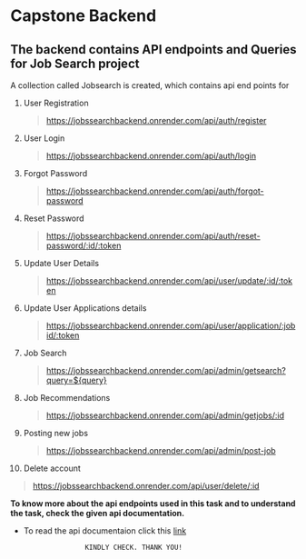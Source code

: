 # Capstone Backend 


##  The backend contains API endpoints and Queries for Job Search project

A collection called Jobsearch is created, which contains api end points for

1. User Registration
   
   >https://jobssearchbackend.onrender.com/api/auth/register

2. User Login
   
   >https://jobssearchbackend.onrender.com/api/auth/login

3. Forgot Password

   >https://jobssearchbackend.onrender.com/api/auth/forgot-password

4. Reset Password
   
   >https://jobssearchbackend.onrender.com/api/auth/reset-password/:id/:token

5. Update User Details

   >https://jobssearchbackend.onrender.com/api/user/update/:id/:token

6. Update User Applications details
   
   >https://jobssearchbackend.onrender.com/api/user/application/:jobid/:token

7. Job Search
   
   >https://jobssearchbackend.onrender.com/api/admin/getsearch?query=${query}

8. Job Recommendations

   >https://jobssearchbackend.onrender.com/api/admin/getjobs/:id

9. Posting new jobs
   
   >https://jobssearchbackend.onrender.com/api/admin/post-job

10. Delete account

   >https://jobssearchbackend.onrender.com/api/user/delete/:id



**To know more about the api endpoints used in this task and to understand the task, check the given api documentation.**

   -  To read the api documentaion click this [link](https://documenter.getpostman.com/view/34916322/2sA3dsoEaN) 



                         KINDLY CHECK. THANK YOU!